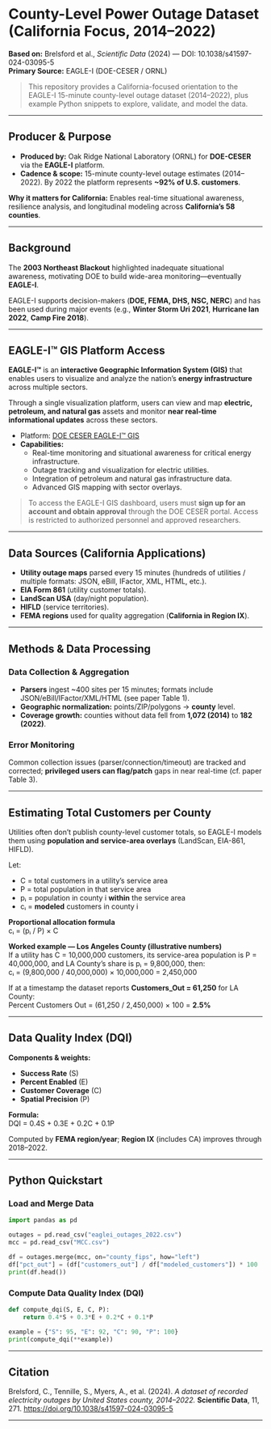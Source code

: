 # County-Level Power Outage Dataset (California Focus, 2014–2022)

**Based on:** Brelsford et al., *Scientific Data* (2024) — DOI: 10.1038/s41597-024-03095-5  
**Primary Source:** EAGLE-I (DOE-CESER / ORNL)

> This repository provides a California-focused orientation to the EAGLE-I 15-minute county-level outage dataset (2014–2022), plus example Python snippets to explore, validate, and model the data.

---

## Producer & Purpose

- **Produced by:** Oak Ridge National Laboratory (ORNL) for **DOE-CESER** via the **EAGLE-I** platform.  
- **Cadence & scope:** 15-minute county-level outage estimates (2014–2022). By 2022 the platform represents **~92% of U.S. customers**.

**Why it matters for California:** Enables real-time situational awareness, resilience analysis, and longitudinal modeling across **California’s 58 counties**.

---

## Background

The **2003 Northeast Blackout** highlighted inadequate situational awareness, motivating DOE to build wide-area monitoring—eventually **EAGLE-I**.

EAGLE-I supports decision-makers (**DOE, FEMA, DHS, NSC, NERC**) and has been used during major events (e.g., **Winter Storm Uri 2021**, **Hurricane Ian 2022**, **Camp Fire 2018**).

---

## EAGLE-I™ GIS Platform Access

**EAGLE-I™** is an **interactive Geographic Information System (GIS)** that enables users to visualize and analyze the nation’s **energy infrastructure** across multiple sectors.  

Through a single visualization platform, users can view and map **electric, petroleum, and natural gas** assets and monitor **near real-time informational updates** across these sectors.

- Platform: [DOE CESER EAGLE-I™ GIS](https://eagle-i.doe.gov/)  
- **Capabilities:**
  - Real-time monitoring and situational awareness for critical energy infrastructure.  
  - Outage tracking and visualization for electric utilities.  
  - Integration of petroleum and natural gas infrastructure data.  
  - Advanced GIS mapping with sector overlays.

> To access the EAGLE-I GIS dashboard, users must **sign up for an account and obtain approval** through the DOE CESER portal. Access is restricted to authorized personnel and approved researchers.


---

## Data Sources (California Applications)

- **Utility outage maps** parsed every 15 minutes (hundreds of utilities / multiple formats: JSON, eBill, IFactor, XML, HTML, etc.).  
- **EIA Form 861** (utility customer totals).  
- **LandScan USA** (day/night population).  
- **HIFLD** (service territories).  
- **FEMA regions** used for quality aggregation (**California in Region IX**).

---

## Methods & Data Processing

### Data Collection & Aggregation
- **Parsers** ingest ~400 sites per 15 minutes; formats include JSON/eBill/IFactor/XML/HTML (see paper Table 1).
- **Geographic normalization:** points/ZIP/polygons → **county** level.
- **Coverage growth:** counties without data fell from **1,072 (2014)** to **182 (2022)**.

### Error Monitoring
Common collection issues (parser/connection/timeout) are tracked and corrected; **privileged users can flag/patch** gaps in near real-time (cf. paper Table 3).

---

## Estimating Total Customers per County

Utilities often don’t publish county-level customer totals, so EAGLE-I models them using **population and service-area overlays** (LandScan, EIA-861, HIFLD).

Let:

- C = total customers in a utility’s service area  
- P = total population in that service area  
- pᵢ = population in county i **within** the service area  
- cᵢ = **modeled** customers in county i

**Proportional allocation formula**  
cᵢ = (pᵢ / P) × C

**Worked example — Los Angeles County (illustrative numbers)**  
If a utility has C = 10,000,000 customers, its service-area population is P = 40,000,000, and LA County’s share is pᵢ = 9,800,000, then:  
cᵢ = (9,800,000 / 40,000,000) × 10,000,000 = 2,450,000

If at a timestamp the dataset reports **Customers_Out = 61,250** for LA County:  
Percent Customers Out = (61,250 / 2,450,000) × 100 = **2.5%**

---

## Data Quality Index (DQI)

**Components & weights:**

- **Success Rate** (S)  
- **Percent Enabled** (E)  
- **Customer Coverage** (C)  
- **Spatial Precision** (P)

**Formula:**  
DQI = 0.4S + 0.3E + 0.2C + 0.1P

Computed by **FEMA region/year**; **Region IX** (includes CA) improves through 2018–2022.

---

## Python Quickstart

### Load and Merge Data

```python
import pandas as pd

outages = pd.read_csv("eaglei_outages_2022.csv")
mcc = pd.read_csv("MCC.csv")

df = outages.merge(mcc, on="county_fips", how="left")
df["pct_out"] = (df["customers_out"] / df["modeled_customers"]) * 100
print(df.head())
```

### Compute Data Quality Index (DQI)

```python
def compute_dqi(S, E, C, P):
    return 0.4*S + 0.3*E + 0.2*C + 0.1*P

example = {"S": 95, "E": 92, "C": 90, "P": 100}
print(compute_dqi(**example))
```

---

## Citation

Brelsford, C., Tennille, S., Myers, A., et al. (2024). *A dataset of recorded electricity outages by United States county, 2014–2022.* **Scientific Data**, 11, 271. https://doi.org/10.1038/s41597-024-03095-5

---
